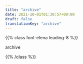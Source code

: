 ```yaml
---
title: "archive"
date: 2021-10-01T01:30:57+09:00
draft: false
translationKey: "archive"
---
```


{{% class font-elena leading-8 %}}

archive

{{% /class %}}
